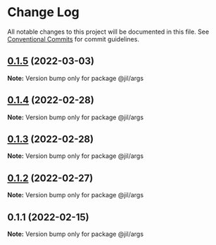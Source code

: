 # Change Log

All notable changes to this project will be documented in this file.
See [Conventional Commits](https://conventionalcommits.org) for commit guidelines.

## [0.1.5](https://github.com/jiljs/jil/compare/@jil/args@0.1.4...@jil/args@0.1.5) (2022-03-03)

**Note:** Version bump only for package @jil/args





## [0.1.4](https://github.com/jiljs/jil/compare/@jil/args@0.1.3...@jil/args@0.1.4) (2022-02-28)

**Note:** Version bump only for package @jil/args





## [0.1.3](https://github.com/jiljs/jil/compare/@jil/args@0.1.2...@jil/args@0.1.3) (2022-02-28)

**Note:** Version bump only for package @jil/args





## [0.1.2](https://github.com/jiljs/jil/compare/@jil/args@0.1.1...@jil/args@0.1.2) (2022-02-27)

**Note:** Version bump only for package @jil/args





## 0.1.1 (2022-02-15)

**Note:** Version bump only for package @jil/args
